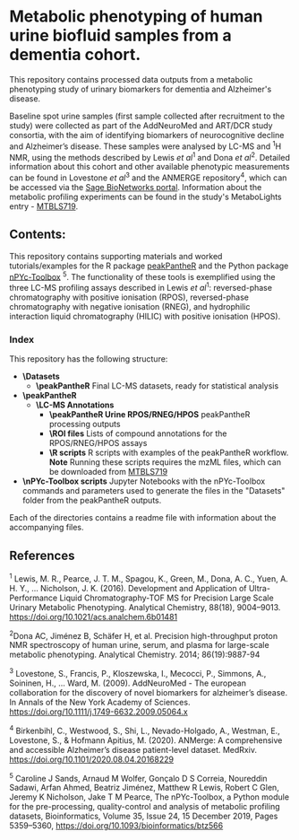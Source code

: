 # Metabolic phenotyping of human urine biofluid samples from a dementia cohort.

This repository contains processed data outputs from a metabolic phenotyping 
study of urinary biomarkers for dementia and Alzheimer's disease. 

Baseline spot urine samples (first sample collected after recruitment to the study) were collected as part of the AddNeuroMed 
and ART/DCR study consortia, with the aim of identifying biomarkers of neurocognitive decline and Alzheimer’s disease. 
These samples were analysed by LC-MS and <sup>1</sup>H NMR, using the methods described by Lewis *et al*<sup>1</sup> 
and Dona *et al*<sup>2</sup>. Detailed information about this cohort and other available phenotypic measurements can 
be found in Lovestone *et al*<sup>3</sup> and the ANMERGE repository<sup>4</sup>, which can be accessed
via the [Sage BioNetworks portal](https://doi.org/10.7303/syn22252881).
Information about the metabolic profiling experiments can be found in the study's 
MetaboLights entry - [MTBLS719](https://www.ebi.ac.uk/metabolights/MTBLS719).

## Contents:
This repository contains supporting materials and worked tutorials/examples for the R package 
[peakPantheR](https://bioconductor.org/packages/peakPantheR/) and the Python package
[nPYc-Toolbox](https://github.com/phenomecentre/nPYc-Toolbox) <sup>5</sup>. The functionality of these tools is exemplified using 
the three LC-MS profiling assays described in Lewis *et al*<sup>1</sup>: reversed-phase chromatography with positive 
ionisation (RPOS), reversed-phase chromatography with negative ionisation (RNEG), and 
hydrophilic interaction liquid chromatography (HILIC) with positive ionisation (HPOS).

### Index
This repository has the following structure:

* **\Datasets**
    * **\peakPantheR** Final LC-MS datasets, ready for statistical analysis
* **\peakPantheR** 
    * **\LC-MS Annotations**
        * **\peakPantheR Urine RPOS/RNEG/HPOS** peakPantheR processing outputs
        * **\ROI files** Lists of compound annotations for the RPOS/RNEG/HPOS assays
        * **\R scripts** R scripts with examples of the peakPantheR workflow. **Note** Running these scripts requires the mzML files, which can be downloaded from [MTBLS719](https://www.ebi.ac.uk/metabolights/MTBLS719) <br>
* **\nPYc-Toolbox scripts** Jupyter Notebooks with the nPYc-Toolbox commands and parameters used to generate the files in the "Datasets" folder from the peakPantheR outputs.

Each of the directories contains a readme file with information about the accompanying files.

## References

<sup>1</sup> Lewis, M. R., Pearce, J. T. M., Spagou, K., Green, M., Dona, A. C., Yuen, A. H. Y., … Nicholson, J. K. (2016). Development and Application of Ultra-Performance Liquid Chromatography-TOF MS for Precision Large Scale Urinary Metabolic Phenotyping. Analytical Chemistry, 88(18), 9004–9013. https://doi.org/10.1021/acs.analchem.6b01481

<sup>2</sup>Dona AC, Jiménez B, Schäfer H, et al. Precision high-throughput proton NMR spectroscopy of human urine, serum, and plasma for large-scale metabolic phenotyping. Analytical Chemistry. 2014; 86(19):9887-94

<sup>3</sup> Lovestone, S., Francis, P., Kloszewska, I., Mecocci, P., Simmons, A., Soininen, H., … Ward, M. (2009). AddNeuroMed - The european collaboration for the discovery of novel biomarkers for alzheimer’s disease. In Annals of the New York Academy of Sciences. https://doi.org/10.1111/j.1749-6632.2009.05064.x

<sup>4</sup> Birkenbihl, C., Westwood, S., Shi, L., Nevado-Holgado, A., Westman, E., Lovestone, S., & Hofmann Apitius, M. (2020). ANMerge: A comprehensive and accessible Alzheimer’s disease patient-level dataset. MedRxiv. https://doi.org/10.1101/2020.08.04.20168229

<sup>5</sup> Caroline J Sands, Arnaud M Wolfer, Gonçalo D S Correia, Noureddin Sadawi, Arfan Ahmed, Beatriz Jiménez, Matthew R Lewis, Robert C Glen, Jeremy K Nicholson, Jake T M Pearce, The nPYc-Toolbox, a Python module for the pre-processing, quality-control and analysis of metabolic profiling datasets, Bioinformatics, Volume 35, Issue 24, 15 December 2019, Pages 5359–5360, https://doi.org/10.1093/bioinformatics/btz566
